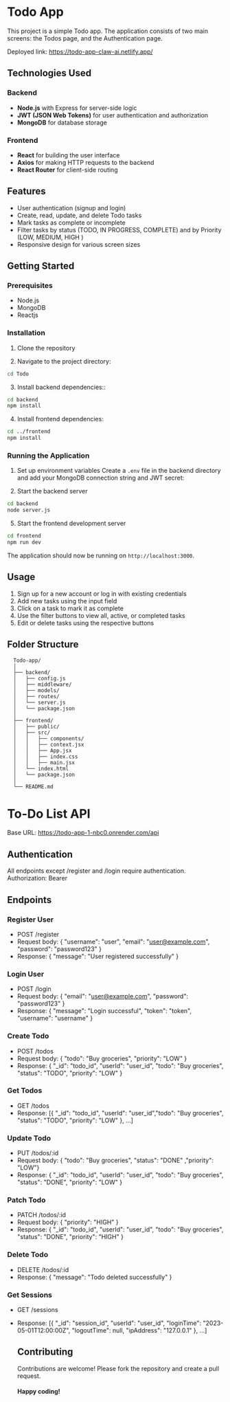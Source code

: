 # Todo App

This project is a simple Todo app. The application consists of two main screens: the Todos page, and the Authentication page. 

Deployed link: https://todo-app-claw-ai.netlify.app/

## Technologies Used

### Backend
- **Node.js** with Express for server-side logic
- **JWT (JSON Web Tokens)** for user authentication and authorization
- **MongoDB** for database storage

### Frontend
- **React** for building the user interface
- **Axios** for making HTTP requests to the backend
- **React Router** for client-side routing

## Features

- User authentication (signup and login)
- Create, read, update, and delete Todo tasks
- Mark tasks as complete or incomplete
- Filter tasks by status (TODO, IN PROGRESS, COMPLETE) and by Priority (LOW, MEDIUM, HIGH )
- Responsive design for various screen sizes

## Getting Started

### Prerequisites
- Node.js
- MongoDB
- Reactjs

### Installation

1. Clone the repository

2. Navigate to the project directory:

```bash
cd Todo
```

3. Install backend dependencies::

```bash
cd backend
npm install
```
4. Install frontend dependencies:

```bash
cd ../frontend
npm install
```

### Running the Application

1. Set up environment variables
 Create a `.env` file in the backend directory and add your MongoDB connection string and JWT secret:

4. Start the backend server
   
```bash
cd backend
node server.js
```
5. Start the frontend development server
   
```bash
cd frontend
npm run dev
```
 The application should now be running on `http://localhost:3000`.

## Usage

1. Sign up for a new account or log in with existing credentials
2. Add new tasks using the input field
3. Click on a task to mark it as complete
4. Use the filter buttons to view all, active, or completed tasks
5. Edit or delete tasks using the respective buttons

## Folder Structure
   ```arduino
     Todo-app/
     │
     ├── backend/
     │   ├── config.js
     │   ├── middleware/ 
     │   ├── models/
     │   ├── routes/
     │   └── server.js
     │   └── package.json
     │
     ├── frontend/
     │   ├── public/
     │   ├── src/
     │   │   ├── components/
     │   │   ├── context.jsx
     │   │   ├── App.jsx
     │   │   ├── index.css 
     │   │   ├── main.jsx
     │   └── index.html
     │   └── package.json
     │
     └── README.md

   ```
# To-Do List API

Base URL: https://todo-app-1-nbc0.onrender.com/api

## Authentication

All endpoints except /register and /login require authentication. 
Authorization: Bearer <token>

## Endpoints

### Register User
- POST /register
- Request body: { "username": "user", "email": "user@example.com", "password": "password123" }
- Response: { "message": "User registered successfully" }

### Login User
- POST /login
- Request body: { "email": "user@example.com", "password": "password123" }
- Response: { "message": "Login successful", "token": "token", "username": "username"  }

### Create Todo
- POST /todos
- Request body: { "todo": "Buy groceries", "priority": "LOW" }
- Response: { "_id": "todo_id", "userId": "user_id", "todo": "Buy groceries", "status": "TODO", "priority": "LOW" }

### Get Todos
- GET /todos
- Response: [{ "_id": "todo_id", "userId": "user_id","todo": "Buy groceries", "status": "TODO", "priority": "LOW" }, ...]

### Update Todo
- PUT /todos/:id
- Request body: { "todo": "Buy groceries", "status": "DONE" ,"priority": "LOW"}
- Response: { "_id": "todo_id", "userId": "user_id", "todo": "Buy groceries", "status": "DONE", "priority": "LOW" }

### Patch Todo
- PATCH /todos/:id
- Request body: {  "priority": "HIGH" }
- Response: { "_id": "todo_id", "userId": "user_id", "todo": "Buy groceries", "status": "DONE", "priority": "HIGH" }

### Delete Todo
- DELETE /todos/:id
- Response: { "message": "Todo deleted successfully" }

### Get Sessions
- GET /sessions
- Response: [{ "_id": "session_id", "userId": "user_id", "loginTime": "2023-05-01T12:00:00Z", "logoutTime": null, "ipAddress": "127.0.0.1" }, ...]
  
  ## Contributing

  Contributions are welcome! Please fork the repository and create a pull request.
  
  #### Happy coding!

